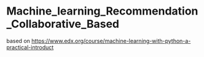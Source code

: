 # Machine_learning_Recommendation_Collaborative_Based
based on 
https://www.edx.org/course/machine-learning-with-python-a-practical-introduct
